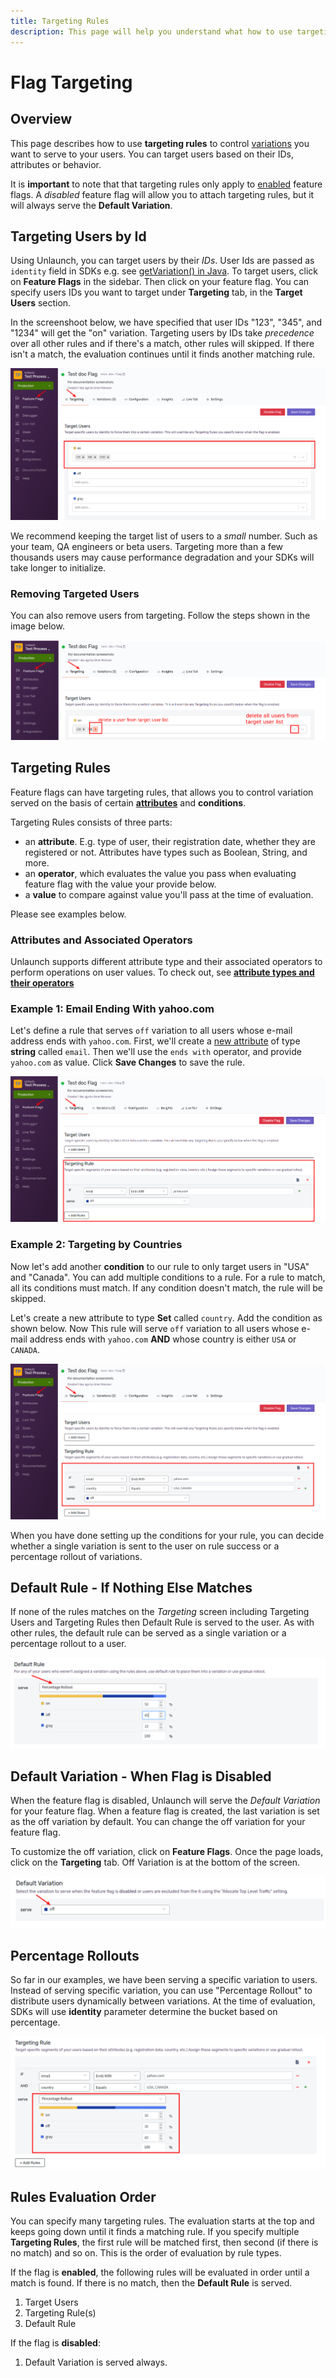 ```yaml
---
title: Targeting Rules
description: This page will help you understand what how to use targeting rules to control which variations your users see.
---
```


# Flag Targeting

## Overview

This page describes how to use **targeting rules** to control [variations](flagvariations) you want to serve to your users. You can target users based on their IDs, attributes or behavior.

It is **important** to note that that targeting rules only apply to [enabled](enable-disable-flags) feature flags. A *disabled* feature flag will allow you to attach targeting rules, but it will always serve the **Default Variation**.   

## Targeting Users by Id

Using Unlaunch, you can target users by their *IDs*. User Ids are passed as `identity` field in SDKs e.g. see [getVariation() in Java](../sdks/java-sdk#evaluating-feature-flags--getting-variations). To target users, click on **Feature Flags** in the sidebar. Then click on your feature flag. You can specify users IDs you want to target under **Targeting** tab, in the **Target Users** section.

In the screenshoot below, we have specified that user IDs "123", "345", and "1234" will get the "on" variation. Targeting users by IDs take *precedence* over all other rules and if there's a match, other rules will skipped. If there isn't a match, the evaluation continues until it finds another matching rule.

<div class="justify-content-center border">
    <img src="/assets/img/target-user.png" alt="Target Users"/>
</div> 

We recommend keeping the target list of users to a *small* number. Such as your team, QA engineers or beta users. Targeting more than a few thousands users may cause performance degradation and your SDKs will take longer to initialize.

### Removing Targeted Users

You can also remove users from targeting. Follow the steps shown in the image below. 

<div class="justify-content-center">
    <img src="/assets/img/target-user-remove.png" alt="Remove Target Users"/>
</div> 

## Targeting Rules

Feature flags can have targeting rules, that allows you to control variation served on the basis of certain **[attributes](attributes)** and **conditions**.

Targeting Rules consists of three parts:

- an **attribute**. E.g. type of user, their registration date, whether they are registered or not. Attributes have types such as Boolean, String, and more.
- an **operator**, which evaluates the value you pass when evaluating feature flag with the value your provide below.
- a **value** to compare against value you'll pass at the time of evaluation.

Please see examples below.

### Attributes and Associated Operators 

Unlaunch supports different attribute type and their associated operators to perform operations on user values. To check out, see [**attribute types and their operators**](attributes-operators)

### Example 1: Email Ending With yahoo.com

Let's define a rule that serves `off` variation to all users whose e-mail address ends with `yahoo.com`. First, we'll create a [new attribute](attributes) of type **string** called `email`. Then we'll use the `ends with` operator, and provide `yahoo.com` as value. Click **Save Changes** to save the rule.

<div class="justify-content-center">
    <img src="/assets/img/target-rule-1.png" alt="Target Rule"/>
</div> 

### Example 2: Targeting by Countries

Now let's add another **condition** to our rule to only target users in "USA" and "Canada". You can add multiple conditions to a rule. For a rule to match, all its conditions must match. If any condition doesn't match, the rule will be skipped.

Let's create a new attribute to type **Set** called `country`. Add the condition as shown below. Now This rule will serve `off` variation to all users whose e-mail address ends with `yahoo.com` **AND** whose country is either `USA` or `CANADA`.

<div class="justify-content-center">
    <img src="/assets/img/target-rule-2.png" alt="Target Rule"/>
</div> 

When you have done setting up the conditions for your rule, you can decide whether a single variation is sent to the user on rule success or a percentage rollout of variations.


## Default Rule - If Nothing Else Matches

If none of the rules matches on the *Targeting* screen including Targeting Users and Targeting Rules then Default Rule is served to the user. As with other rules, the default rule can be served as a single variation or a percentage rollout to a user.

<div class="justify-content-center">
    <img src="/assets/img/default-rule-pr.png" alt="Default Rule PR"/>
</div> 

## Default Variation - When Flag is Disabled

When the feature flag is disabled, Unlaunch will serve the *Default Variation* for your feature flag. When a feature flag is created, the last variation is set as the off variation by default. You can change the off variation for your feature flag.

To customize the off variation, click on **Feature Flags**. Once the page loads, click on the **Targeting** tab. Off Variation is at the bottom of the screen.

<div class="justify-content-center">
    <img src="/assets/img/off-variation.png" alt="Off Variation"/>
</div> 

## Percentage Rollouts

So far in our examples, we have been serving a specific variation to users. Instead of serving specific variation, you can use "Percentage Rollout" to distribute users dynamically between variations. At the time of evaluation, SDKs will use **identity** parameter determine the bucket based on percentage.

<div class="justify-content-center">
    <img src="/assets/img/target-rule-3.png" alt="Percentage Rollout Target Rule"/>
</div> 

## Rules Evaluation Order
You can specify many targeting rules. The evaluation starts at the top and keeps going down until it finds a matching rule. If you specify multiple **Targeting Rules**, the first rule will be matched first, then second (if there is no match) and so on. This is the order of evaluation by rule types.

If the flag is **enabled**, the following rules will be evaluated in order until a match is found. If there is no match, then the **Default Rule** is served.
1. Target Users
2. Targeting Rule(s)
3. Default Rule

If the flag is **disabled**:
1. Default Variation is served always.

